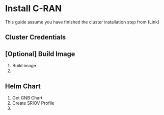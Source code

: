 # Install C-RAN

This guide assume you have finished the cluster installation step from (Link)

## Cluster Credentials

## [Optional] Build Image

1. Build image
2.

## Helm Chart

1. Get GNB Chart
2. Create SRIOV Profile
3.

